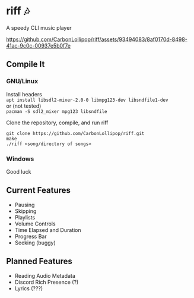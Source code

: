 # riff 🎶
A speedy CLI music player

https://github.com/CarbonLollipop/riff/assets/93494083/8af0170d-8498-41ac-9c0c-00937e5b0f7e

## Compile It
### GNU/Linux
Install headers\
`apt install libsdl2-mixer-2.0-0 libmpg123-dev libsndfile1-dev`\
or (not tested)\
`pacman -S sdl2_mixer mpg123 libsndfile`

Clone the repository, compile, and run riff
```
git clone https://github.com/CarbonLollipop/riff.git
make
./riff <song/directory of songs>
```
### Windows
Good luck

## Current Features
- Pausing
- Skipping
- Playlists
- Volume Controls
- Time Elapsed and Duration
- Progress Bar
- Seeking (buggy)

## Planned Features
- Reading Audio Metadata
- Discord Rich Presence (?)
- Lyrics (???)
